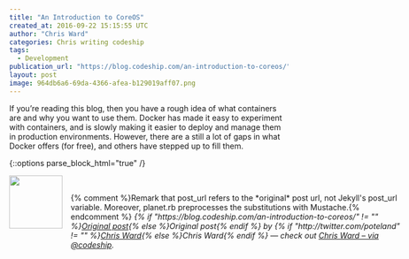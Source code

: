 ```yaml
---
title: "An Introduction to CoreOS"
created_at: 2016-09-22 15:15:55 UTC
author: "Chris Ward"
categories: Chris writing codeship
tags: 
  - Development
publication_url: "https://blog.codeship.com/an-introduction-to-coreos/"
layout: post
image: 964db6a6-69da-4366-afea-b129019aff07.png
---
```

If you’re reading this blog, then you have a rough idea of what containers are and why you want to use them. Docker has made it easy to experiment with containers, and is slowly making it easier to deploy and manage them in production environments. However, there are a still a lot of gaps in what Docker offers (for free), and others have stepped up to fill them.


{::options parse_block_html="true" /}
<div class="author">
   <img src="http://www.rss-specifications.com/rss-spec-rss.gif" style="width: 96px; height: 96;">
   <span style="position: absolute; padding: 32px 15px;">{% comment %}Remark that post_url refers to the *original* post url, not Jekyll's post_url variable. Moreover, planet.rb preprocesses the substitutions with Mustache.{% endcomment %}
      <i>{% if "https://blog.codeship.com/an-introduction-to-coreos/" != "" %}<a href="https://blog.codeship.com/an-introduction-to-coreos/">Original post</a>{% else %}Original post{% endif %} by {% if "http://twitter.com/poteland" != "" %}<a href="http://twitter.com/poteland">Chris Ward</a>{% else %}Chris Ward{% endif %} &mdash; check out <a href="https://blog.codeship.com">Chris Ward – via @codeship</a>.</i>
  </span>
</div>
